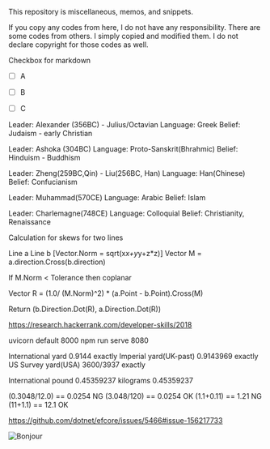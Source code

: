 This repository is miscellaneous, memos, and snippets.


If you copy any codes from here, I do not have any responsibility.
There are some codes from others. 
I simply copied and modified them. I do not declare copyright for those codes as well.

Checkbox for markdown

- [ ] A
- [ ] B
- [ ] C


Leader: Alexander (356BC) - Julius/Octavian
Language: Greek
Belief: Judaism - early Christian


Leader: Ashoka (304BC)
Language: Proto-Sanskrit(Bhrahmic)
Belief: Hinduism - Buddhism


Leader: Zheng(259BC,Qin) - Liu(256BC, Han)
Language: Han(Chinese)
Belief: Confucianism


Leader: Muhammad(570CE)
Language: Arabic
Belief: Islam


Leader: Charlemagne(748CE)
Language: Colloquial
Belief: Christianity, Renaissance




Calculation for skews for two lines

Line a
Line b
[Vector.Norm = sqrt(x*x+y*y+z*z)]
Vector M = a.direction.Cross(b.direction)

If M.Norm < Tolerance then coplanar

Vector R = (1.0/ (M.Norm)^2) * (a.Point - b.Point).Cross(M)

Return (b.Direction.Dot(R), a.Direction.Dot(R))


https://research.hackerrank.com/developer-skills/2018

uvicorn default 8000
npm run serve 8080


International yard     0.9144 exactly
Imperial yard(UK-past) 0.9143969 exactly
US Survey yard(USA)    3600/3937 exactly

International pound
0.45359237 kilograms
0.45359237

(0.3048/12.0) == 0.0254 NG
(3.048/120) == 0.0254 OK
(1.1+0.11) == 1.21 NG
(11+1.1) == 12.1 OK

https://github.com/dotnet/efcore/issues/5466#issue-156217733

![Bonjour](https://github.com/netkawai/misc-samples/blob/master/local-network-share.png?raw=true)
